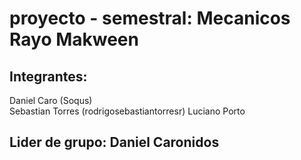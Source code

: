 
# proyecto - semestral: Mecanicos Rayo Makween

## Integrantes:

Daniel Caro (Soqus)   
Sebastian Torres (rodrigosebastiantorresr)
Luciano Porto

## Lider de grupo: Daniel Caronidos  
